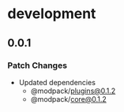 # development

## 0.0.1

### Patch Changes

- Updated dependencies
  - @modpack/plugins@0.1.2
  - @modpack/core@0.1.2
